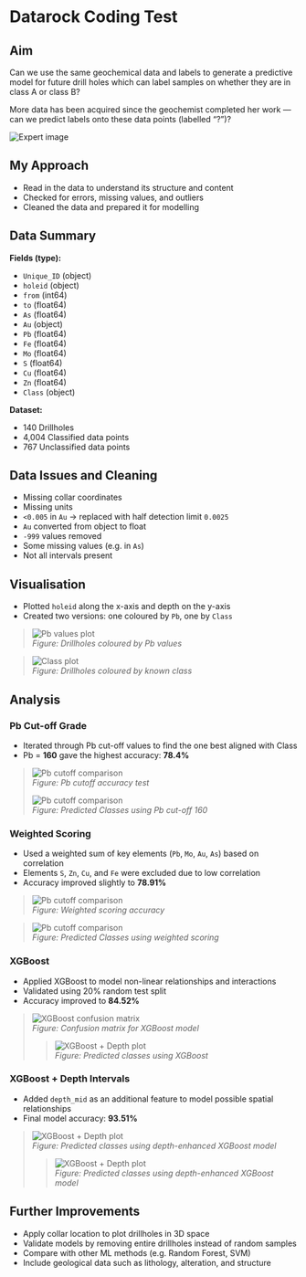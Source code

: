 # **Datarock Coding Test**

## Aim

Can we use the same geochemical data and labels to generate a predictive model for future drill holes which can label samples on whether they are in class A or class B?

More data has been acquired since the geochemist completed her work — can we predict labels onto these data points (labelled “?”)?

![Expert image](https://github.com/Solve-Geosolutions/coding-test/raw/main/www/an_expert_image.png)

## My Approach

- Read in the data to understand its structure and content
- Checked for errors, missing values, and outliers
- Cleaned the data and prepared it for modelling

## Data Summary

**Fields (type):**

- `Unique_ID` (object)  
- `holeid` (object)  
- `from` (int64)  
- `to` (float64)  
- `As` (float64)  
- `Au` (object)  
- `Pb` (float64)  
- `Fe` (float64)  
- `Mo` (float64)  
- `S` (float64)  
- `Cu` (float64)  
- `Zn` (float64)  
- `Class` (object)  

**Dataset:**

- 140 Drillholes  
- 4,004 Classified data points  
- 767 Unclassified data points

## Data Issues and Cleaning

- Missing collar coordinates  
- Missing units  
- `<0.005` in `Au` → replaced with half detection limit `0.0025`  
- `Au` converted from object to float  
- `-999` values removed  
- Some missing values (e.g. in `As`)  
- Not all intervals present

## Visualisation

- Plotted `holeid` along the x-axis and depth on the y-axis  
- Created two versions: one coloured by `Pb`, one by `Class`

> ![Pb values plot](images/pb_plot.png)  
> *Figure: Drillholes coloured by Pb values*

> ![Class plot](images/class_plot.png)  
> *Figure: Drillholes coloured by known class*

## Analysis

### Pb Cut-off Grade

- Iterated through Pb cut-off values to find the one best aligned with Class  
- Pb = **160** gave the highest accuracy: **78.4%**

> ![Pb cutoff comparison](images/pb_accuracy.png)  
> *Figure: Pb cutoff accuracy test*
>
> ![Pb cutoff comparison](images/pb_cutoff_plot.png)  
> *Figure: Predicted Classes using Pb cut-off 160*

### Weighted Scoring

- Used a weighted sum of key elements (`Pb`, `Mo`, `Au`, `As`) based on correlation  
- Elements `S`, `Zn`, `Cu`, and `Fe` were excluded due to low correlation  
- Accuracy improved slightly to **78.91%**

> ![Pb cutoff comparison](images/weighted_accuracy.png)  
> *Figure: Weighted scoring accuracy*
  
> ![Pb cutoff comparison](images/weighted_plot.png)  
> *Figure: Predicted Classes using weighted scoring*

### XGBoost

- Applied XGBoost to model non-linear relationships and interactions  
- Validated using 20% random test split  
- Accuracy improved to **84.52%**

> ![XGBoost confusion matrix](images/xgboost_matrix.png)  
> *Figure: Confusion matrix for XGBoost model*
>
> > ![XGBoost + Depth plot](images/xgboost_plot.png)  
> *Figure: Predicted classes using XGBoost*

### XGBoost + Depth Intervals

- Added `depth_mid` as an additional feature to model possible spatial relationships  
- Final model accuracy: **93.51%**

> ![XGBoost + Depth plot](images/interval_matrix.png)  
> *Figure: Predicted classes using depth-enhanced XGBoost model*
>
> > ![XGBoost + Depth plot](images/interval_plot.png)  
> *Figure: Predicted classes using depth-enhanced XGBoost model*

## Further Improvements

- Apply collar location to plot drillholes in 3D space  
- Validate models by removing entire drillholes instead of random samples  
- Compare with other ML methods (e.g. Random Forest, SVM)  
- Include geological data such as lithology, alteration, and structure
